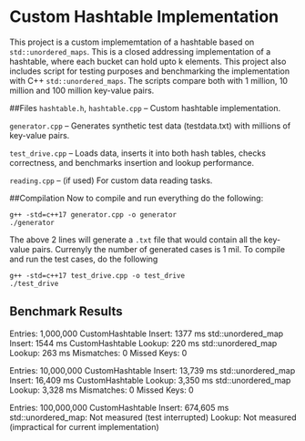 # Custom Hashtable Implementation 
This project is a custom implememtation of a hashtable based on `std::unordered_maps`. This is a closed addressing implementation of a hashtable, where each bucket can hold upto k elements. This project also includes script for testing purposes and benchmarking the implementation with C++ `std::unordered_maps`. The scripts compare both with 1 million, 10 million and 100 million key-value pairs. 

##Files
`hashtable.h`, `hashtable.cpp` – Custom hashtable implementation.

`generator.cpp` – Generates synthetic test data (testdata.txt) with millions of key-value pairs.

`test_drive.cpp` – Loads data, inserts it into both hash tables, checks correctness, and benchmarks insertion and lookup performance.

`reading.cpp` – (if used) For custom data reading tasks.

##Compilation
Now to compile and run everything do the following: 
```
g++ -std=c++17 generator.cpp -o generator
./generator
```

The above 2 lines will generate a `.txt` file that would contain all the key-value pairs. Currenyly the number of generated cases is 1 mil. 
To compile and run the test cases, do the following 

```
g++ -std=c++17 test_drive.cpp -o test_drive
./test_drive
```
Benchmark Results
-------------------------------------
Entries: 1,000,000
  CustomHashtable Insert:      1377 ms
  std::unordered_map Insert:   1544 ms
  CustomHashtable Lookup:      220 ms
  std::unordered_map Lookup:   263 ms
  Mismatches: 0  Missed Keys: 0

Entries: 10,000,000
  CustomHashtable Insert:      13,739 ms
  std::unordered_map Insert:   16,409 ms
  CustomHashtable Lookup:      3,350 ms
  std::unordered_map Lookup:   3,328 ms
  Mismatches: 0  Missed Keys: 0

Entries: 100,000,000
  CustomHashtable Insert:      674,605 ms
  std::unordered_map: Not measured (test interrupted)
  Lookup: Not measured (impractical for current implementation)

